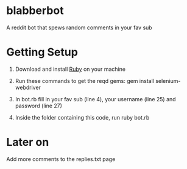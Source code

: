 blabberbot
==========

A reddit bot that spews random comments in your fav sub

Getting Setup
===============
1. Download and install [Ruby](https://www.ruby-lang.org/en/downloads/) on your machine 
2. Run these commands to get the reqd gems:
    gem install selenium-webdriver

3. In bot.rb fill in your fav sub (line 4), your username (line 25) and password (line 27)

4. Inside the folder containing this code, run
    ruby bot.rb  

Later on
=========
Add more comments to the replies.txt page

